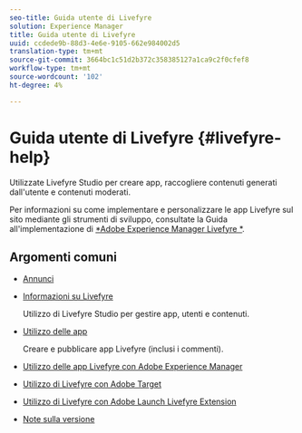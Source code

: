 ```yaml
---
seo-title: Guida utente di Livefyre
solution: Experience Manager
title: Guida utente di Livefyre
uuid: ccdede9b-88d3-4e6e-9105-662e984002d5
translation-type: tm+mt
source-git-commit: 3664bc1c51d2b372c358385127a1ca9c2f0cfef8
workflow-type: tm+mt
source-wordcount: '102'
ht-degree: 4%

---
```



# Guida utente di Livefyre {#livefyre-help}

Utilizzate Livefyre Studio per creare app, raccogliere contenuti generati dall&#39;utente e contenuti moderati.

Per informazioni su come implementare e personalizzare le app Livefyre sul sito mediante gli strumenti di sviluppo, consultate la Guida all&#39;implementazione di [*Adobe Experience Manager Livefyre *](/help/implementation/home.md).

## Argomenti comuni

* [Annunci](c-anouncements.md#c_anouncements)

* [Informazioni su Livefyre](c-product.md#c_product)

   Utilizzo di Livefyre Studio per gestire app, utenti e contenuti.

* [Utilizzo delle app](c-about-apps/c-about-apps.md#c_about_apps)

   Creare e pubblicare app Livefyre (inclusi i commenti).

* [Utilizzo delle app Livefyre con Adobe Experience Manager](https://helpx.adobe.com/experience-manager/6-4/sites/administering/using/livefyre.html)


* [Utilizzo di Livefyre con Adobe Target](/help/using/c-library/livefyre-target.md)

* [Utilizzo di Livefyre con Adobe Launch Livefyre Extension](https://docs.adobelaunch.com/extension-reference/web/adobe-livefyre-extension)

* [Note sulla versione](c-rn/c-rn.md#c_rn)

